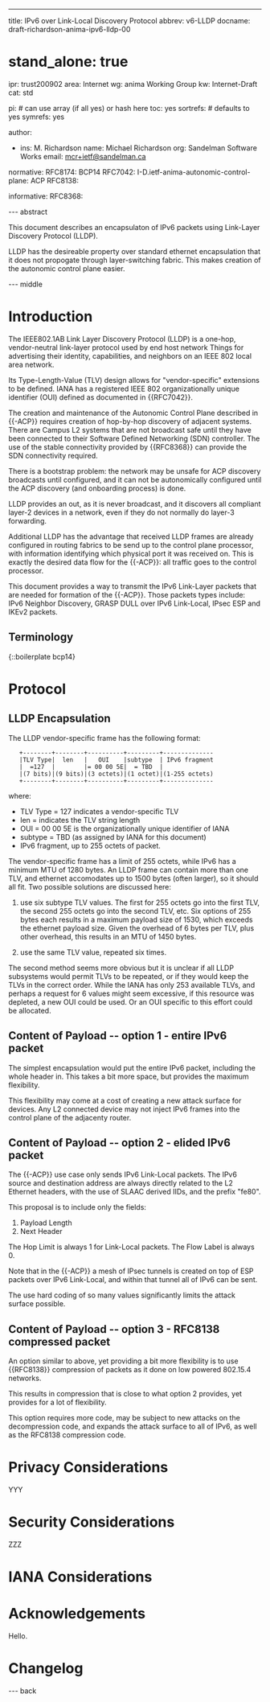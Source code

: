 ---
title: IPv6 over Link-Local Discovery Protocol
abbrev: v6-LLDP
docname: draft-richardson-anima-ipv6-lldp-00

# stand_alone: true

ipr: trust200902
area: Internet
wg: anima Working Group
kw: Internet-Draft
cat: std

pi:    # can use array (if all yes) or hash here
  toc: yes
  sortrefs:   # defaults to yes
  symrefs: yes

author:


- ins: M. Richardson
  name: Michael Richardson
  org: Sandelman Software Works
  email: mcr+ietf@sandelman.ca

normative:
  RFC8174: BCP14
  RFC7042:
  I-D.ietf-anima-autonomic-control-plane: ACP
  RFC8138:

informative:
  RFC8368:

--- abstract

This document describes an encapsulaton of IPv6 packets using Link-Layer
Discovery Protocol (LLDP).

LLDP has the desireable property over standard ethernet encapsulation that it
does not propogate through layer-switching fabric.  This makes creation of
the autonomic control plane easier.

--- middle

# Introduction

The IEEE802.1AB Link Layer Discovery Protocol (LLDP) is a one-hop,
vendor-neutral link-layer protocol used by end host network Things
for advertising their identity, capabilities, and neighbors on an
IEEE 802 local area network.

Its Type-Length-Value (TLV) design allows for "vendor-specific" extensions to
be defined.  IANA has a registered IEEE 802 organizationally unique
identifier (OUI) defined as documented in {{RFC7042}}.

The creation and maintenance of the Autonomic Control Plane described in
{{-ACP}} requires creation of hop-by-hop discovery of adjacent systems.
There are Campus L2 systems that are not broadcast safe until they have been
connected to their Software Defined Networking (SDN) controller.
The use of the stable connectivity provided by {{RFC8368}} can provide the
SDN connectivity required.

There is a bootstrap problem: the network may be unsafe for ACP discovery
broadcasts until configured, and it can not be autonomically configured until
the ACP discovery (and onboarding process) is done.

LLDP provides an out, as it is never broadcast, and it discovers all
compliant layer-2 devices in a network, even if they do not normally do
layer-3 forwarding.

Additional LLDP has the advantage that received LLDP frames are already
configured in routing fabrics to be send up to the control plane processor,
with information identifying which physical port it was received on.
This is exactly the desired data flow for the {{-ACP}}: all traffic goes to
the control processor.

This document provides a way to transmit the IPv6 Link-Layer packets that are
needed for formation of the {{-ACP}}.  Those packets types include: IPv6
Neighbor Discovery, GRASP DULL over IPv6 Link-Local, IPsec ESP and IKEv2
packets.

## Terminology

{::boilerplate bcp14}

# Protocol

## LLDP Encapsulation

The LLDP vendor-specific frame has the following format:

~~~~
   +--------+--------+----------+---------+--------------
   |TLV Type|  len   |   OUI    |subtype  | IPv6 fragment
   |  =127  |        |= 00 00 5E|  = TBD  |
   |(7 bits)|(9 bits)|(3 octets)|(1 octet)|(1-255 octets)
   +--------+--------+----------+---------+--------------
~~~~

   where:

*  TLV Type = 127 indicates a vendor-specific TLV
*  len = indicates the TLV string length
*  OUI = 00 00 5E is the organizationally unique identifier of IANA
*  subtype = TBD (as assigned by IANA for this document)
*  IPv6 fragment, up to 255 octets of packet.

The vendor-specific frame has a limit of 255 octets, while IPv6 has a minimum
MTU of 1280 bytes.  An LLDP frame can contain more than one TLV, and ethernet
accomodates up to 1500 bytes (often larger), so it should all fit.
Two possible solutions are discussed here:

1. use six subtype TLV values.  The first for 255 octets go into the first
   TLV, the second 255 octets go into the second TLV, etc.  Six options
   of 255 bytes each results in a maximum payload size of 1530, which
   exceeds the ethernet payload size.  Given the overhead of 6 bytes
   per TLV, plus other overhead, this results in an MTU of 1450 bytes.

2. use the same TLV value, repeated six times.

The second method seems more obvious but it is unclear if all LLDP subsystems
would permit TLVs to be repeated, or if they would keep the TLVs in the
correct order.   While the IANA has only 253 available TLVs, and perhaps
a request for 6 values might seem excessive, if this resource was depleted, a
new OUI could be used.  Or an OUI specific to this effort could be allocated.

## Content of Payload -- option 1 - entire IPv6 packet

The simplest encapsulation would put the entire IPv6 packet, including the
whole header in.  This takes a bit more space, but provides the maximum
flexibility.

This flexibility may come at a cost of creating a new attack surface for
devices. Any L2 connected device may not inject IPv6 frames into the control
plane of the adjacenty router.

## Content of Payload -- option 2 - elided IPv6 packet

The {{-ACP}} use case only sends IPv6 Link-Local packets.  The IPv6 source
and destination address are always directly related to the L2 Ethernet
headers, with the use of SLAAC derived IIDs, and the prefix "fe80".

This proposal is to include only the fields:
1. Payload Length
2. Next Header

The Hop Limit is always 1 for Link-Local packets.
The Flow Label is always 0.

Note that in the {{-ACP}} a mesh of IPsec tunnels is created on top of ESP packets
over IPv6 Link-Local, and within that tunnel all of IPv6 can be sent.

The use hard coding of so many values significantly limits the attack surface
possible.

## Content of Payload -- option 3 - RFC8138 compressed packet

An option similar to above, yet providing a bit more flexibility is to use
{{RFC8138}} compression of packets as it done on low powered 802.15.4
networks.

This results in compression that is close to what option 2 provides, yet
provides for a lot of flexibility.

This option requires more code, may be subject to new attacks on the
decompression code, and expands the attack surface to all of IPv6, as well as
the RFC8138 compression code.

# Privacy Considerations

YYY

# Security Considerations

ZZZ

# IANA Considerations

# Acknowledgements

Hello.

# Changelog


--- back

